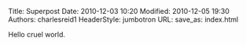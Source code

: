 Title: Superpost
Date: 2010-12-03 10:20
Modified: 2010-12-05 19:30
Authors: charlesreid1
HeaderStyle: jumbotron
URL: 
save_as: index.html

Hello cruel world.
